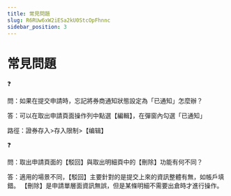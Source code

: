 ```yaml
---
title: 常見問題
slug: R6RUw6xW2iESa2kU0StcOpFhnnc
sidebar_position: 3
---
```



# 常見問題

<div class="callout callout-bg-2 callout-border-2">
<div class='callout-emoji'>❓</div>
<p>問：如果在提交申請時，忘記將券商通知狀態設定為「已通知」怎麼辦？</p>
</div>

答：可以在取出申請頁面操作列中點選【編輯】，在彈窗內勾選「已通知」

路徑：證券存入&gt;存入限制&gt;【编辑】

<div class="callout callout-bg-2 callout-border-2">
<div class='callout-emoji'>❓</div>
<p>問：取出申請頁面的【駁回】與取出明細頁中的【刪除】功能有何不同？</p>
</div>

答：適用的場景不同，【駁回】主要針對的是提交上來的資訊整體有無，如帳戶填錯。 【刪除】是申請單層面資訊無誤，但是某條明細不需要出倉時才進行操作。


